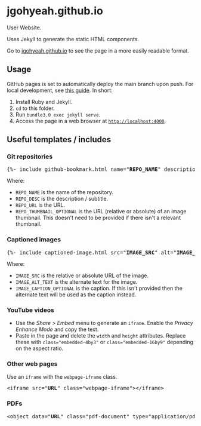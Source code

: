 # jgohyeah.github.io
User Website.

Uses Jekyll to generate the static HTML components.

Go to [jgohyeah.github.io](jgohyeah.github.io) to see the page in a more easily readable format.

## Usage
GitHub pages is set to automatically deploy the main branch upon push. For local development, see [this guide](https://docs.github.com/en/pages/setting-up-a-github-pages-site-with-jekyll/testing-your-github-pages-site-locally-with-jekyll). In short:

1. Install Ruby and Jekyll.
2. `cd` to this folder.
3. Run `bundle3.0 exec jekyll serve`.
4. Access the page in a web browser at [`http://localhost:4000`](http://localhost:4000).

## Useful templates / includes
### Git repositories
<pre>
{%- include github-bookmark.html name="<b>REPO_NAME</b>" description="<b>REPO_DESC</b>" url="<b>REPO_URL</b>" thumbnail="<b>REPO_THUMNAIL_OPTIONAL</b>" -%}
</pre>

Where:
- `REPO_NAME` is the name of the repository.
- `REPO_DESC` is the description / subtitle.
- `REPO_URL` is the URL.
- `REPO_THUMBNAIL_OPTIONAL` is the URL (relative or absolute) of an image thumbnail. This doesn't need to be provided if there isn't a relevant thumbnail.

### Captioned images
<pre>
{%- include captioned-image.html src="<b>IMAGE_SRC</b>" alt="<b>IMAGE_ALT_TEXT</b>" caption="<b>IMAGE_CAPTION_OPTIONAL</b>" -%}
</pre>

Where:
- `IMAGE_SRC` is the relative or absolute URL of the image.
- `IMAGE_ALT_TEXT` is the alternate text for the image.
- `IMAGE_CAPTION_OPTIONAL` is the caption. If this isn't provided then the alternate text will be used as the caption instead.

### YouTube videos
- Use the *Share > Embed* menu to generate an `iframe`. Enable the *Privacy Enhance Mode* and copy the text.
- Paste in the page and delete the `width` and `height` attributes. Replace these with `class="embedded-4by3"` or `class="embedded-16by9"` depending on the aspect ratio.

### Other web pages
Use an `iframe` with the `webpage-iframe` class.
<pre>
&lt;iframe src="<b>URL</b>" class="webpage-iframe"&gt;&lt;/iframe&gt;
</pre>

### PDFs
<pre>
&lt;object data="<b>URL</b>" class="pdf-document" type="application/pdf"&gt;&lt;/object&gt;
</pre>